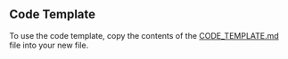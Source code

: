 ## Code Template

To use the code template, copy the contents of the [CODE_TEMPLATE.md](CODE_TEMPLATE.md) file into your new file.
